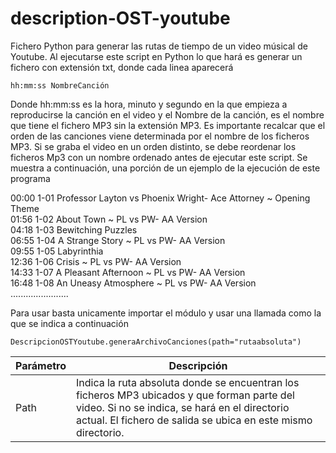 # description-OST-youtube
Fichero Python para generar las rutas de tiempo de un video músical de Youtube. Al ejecutarse este script en Python lo que hará es generar un fichero con extensión txt, donde cada linea aparecerá

`hh:mm:ss NombreCanción`  

Donde hh:mm:ss es la hora, minuto y segundo en la que empieza a reproducirse la canción en el video y el Nombre de la canción, es el nombre que tiene el fichero MP3 sin la extensión MP3. Es importante recalcar que el orden de las canciones viene determinada por el nombre de los ficheros MP3. Si se graba el video en un orden distinto, se debe reordenar los ficheros Mp3 con un nombre ordenado antes de ejecutar este script. Se muestra a continuación, una porción de un ejemplo de la ejecución de este programa

00:00 1-01 Professor Layton vs Phoenix Wright- Ace Attorney ~ Opening Theme  
01:56 1-02 About Town ~ PL vs PW- AA Version  
04:18 1-03 Bewitching Puzzles  
06:55 1-04 A Strange Story ~ PL vs PW- AA Version  
09:55 1-05 Labyrinthia  
12:36 1-06 Crisis ~ PL vs PW- AA Version  
14:33 1-07 A Pleasant Afternoon ~ PL vs PW- AA Version  
16:48 1-08 An Uneasy Atmosphere ~ PL vs PW- AA Version  
.......................

Para usar basta unicamente importar el módulo y usar una llamada como la que se indica a continuación
```
DescripcionOSTYoutube.generaArchivoCanciones(path="rutaabsoluta")
```

| Parámetro | Descripción |
| --------- | ----------- |
| Path | Indica la ruta absoluta donde se encuentran los ficheros MP3 ubicados y que forman parte del video. Si no se indica, se hará en el directorio actual. El fichero de salida se ubica en este mismo directorio. |
